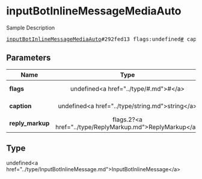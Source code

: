 # inputBotInlineMessageMediaAuto

Sample Description

<pre>
<a href="../constructor/inputBotInlineMessageMediaAuto.md">inputBotInlineMessageMediaAuto</a>#292fed13 flags:undefined<a href="../type/#.md">#</a> caption:undefined<a href="../type/string.md">string</a> reply_markup:flags.2?<a href="../type/ReplyMarkup.md">ReplyMarkup</a> = undefined<a href="../type/InputBotInlineMessage.md">InputBotInlineMessage</a>;
</pre>

## Parameters

| Name | Type | Description |
|------|:----:|-------------|
| **flags** | undefined&lt;a href=&#34;../type/#.md&#34;&gt;#&lt;/a&gt; | Param description |
| **caption** | undefined&lt;a href=&#34;../type/string.md&#34;&gt;string&lt;/a&gt; | Param description |
| **reply_markup** | flags.2?&lt;a href=&#34;../type/ReplyMarkup.md&#34;&gt;ReplyMarkup&lt;/a&gt; | Param description |

## Type

undefined&lt;a href=&#34;../type/InputBotInlineMessage.md&#34;&gt;InputBotInlineMessage&lt;/a&gt;
